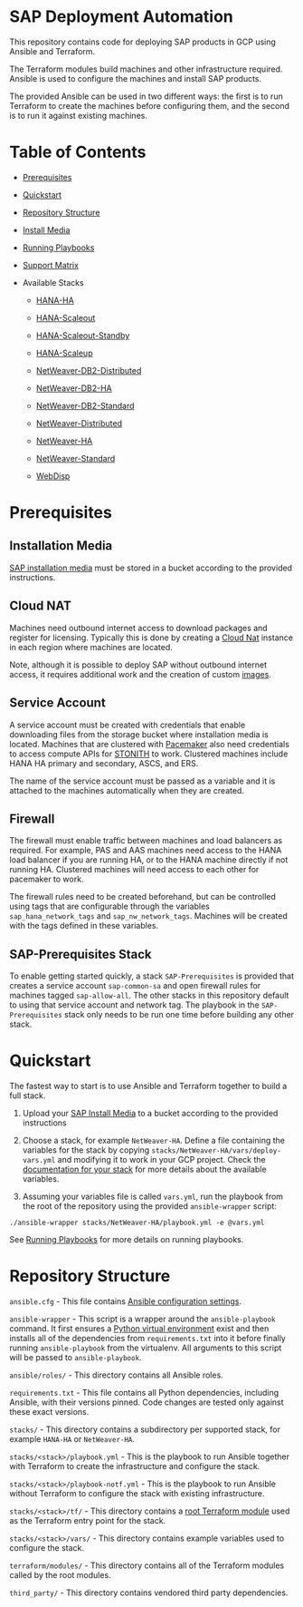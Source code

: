 # SAP Deployment Automation

This repository contains code for deploying SAP products in GCP using Ansible and Terraform.

The Terraform modules build machines and other infrastructure required. Ansible is used to configure the machines and install SAP products.

The provided Ansible can be used in two different ways: the first is to run Terraform to create the machines before configuring them, and the second is to run it against existing machines.

# Table of Contents

* [Prerequisites](#prerequisites)

* [Quickstart](#quickstart)

* [Repository Structure](#repository-structure)

* [Install Media](./docs/install-media.md)

* [Running Playbooks](./docs/running-playbooks.md)

* [Support Matrix](./docs/support-matrix.md)

* Available Stacks

  * [HANA-HA](./docs/stacks/hana-ha.md)

  * [HANA-Scaleout](./docs/stacks/hana-scaleout.md)

  * [HANA-Scaleout-Standby](./docs/stacks/hana-scaleout-standby.md)

  * [HANA-Scaleup](./docs/stacks/hana-scaleup.md)

  * [NetWeaver-DB2-Distributed](./docs/stacks/netweaver-db2-distributed.md)

  * [NetWeaver-DB2-HA](./docs/stacks/netweaver-db2-ha.md)

  * [NetWeaver-DB2-Standard](./docs/stacks/netweaver-db2-standard.md)

  * [NetWeaver-Distributed](./docs/stacks/netweaver-distributed.md)

  * [NetWeaver-HA](./docs/stacks/netweaver-ha.md)

  * [NetWeaver-Standard](./docs/stacks/netweaver-standard.md)

  * [WebDisp](./docs/stacks/web-dispatcher.md)

# Prerequisites

## Installation Media

[SAP installation media](./docs/install-media.md) must be stored in a bucket according to the provided instructions.

## Cloud NAT

Machines need outbound internet access to download packages and register for licensing. Typically this is done by creating a [Cloud Nat](https://cloud.google.com/nat/docs/overview) instance in each region where machines are located.

Note, although it is possible to deploy SAP without outbound internet access, it requires additional work and the creation of custom [images](https://cloud.google.com/compute/docs/images).

## Service Account

A service account must be created with credentials that enable downloading files from the storage bucket where installation media is located. Machines that are clustered with [Pacemaker](https://wiki.clusterlabs.org/wiki/Pacemaker) also need credentials to access compute APIs for [STONITH](https://clusterlabs.org/pacemaker/doc/crm_fencing.html) to work. Clustered machines include HANA HA primary and secondary, ASCS, and ERS.

The name of the service account must be passed as a variable and it is attached to the machines automatically when they are created.

## Firewall

The firewall must enable traffic between machines and load balancers as required. For example, PAS and AAS machines need access to the HANA load balancer if you are running HA, or to the HANA machine directly if not running HA. Clustered machines will need access to each other for pacemaker to work.

The firewall rules need to be created beforehand, but can be controlled using tags that are configurable through the variables `sap_hana_network_tags` and `sap_nw_network_tags`. Machines will be created with the tags defined in these variables.

## SAP-Prerequisites Stack

To enable getting started quickly, a stack `SAP-Prerequisites` is provided that creates a service account `sap-common-sa` and open firewall rules for machines tagged `sap-allow-all`. The other stacks in this repository default to using that service account and network tag. The playbook in the `SAP-Prerequisites` stack only needs to be run one time before building any other stack.

# Quickstart

The fastest way to start is to use Ansible and Terraform together to build a full stack.

1. Upload your [SAP Install Media](./docs/install-media.md) to a bucket according to the provided instructions

2. Choose a stack, for example `NetWeaver-HA`. Define a file containing the variables for the stack by copying `stacks/NetWeaver-HA/vars/deploy-vars.yml` and modifying it to work in your GCP project. Check the [documentation for your stack](./docs/stacks) for more details about the available variables.

3. Assuming your variables file is called `vars.yml`, run the playbook from the root of the repository using the provided `ansible-wrapper` script:

```
./ansible-wrapper stacks/NetWeaver-HA/playbook.yml -e @vars.yml
```

See [Running Playbooks](./docs/running-playbooks.md) for more details on running playbooks.

# Repository Structure

`ansible.cfg` - This file contains [Ansible configuration settings](https://docs.ansible.com/ansible/latest/reference_appendices/config.html).

`ansible-wrapper` - This script is a wrapper around the `ansible-playbook` command. It first ensures a [Python virtual environment](https://docs.python.org/3/tutorial/venv.html) exist and then installs all of the dependencies from `requirements.txt` into it before finally running `ansible-playbook` from the virtualenv. All arguments to this script will be passed to `ansible-playbook`.

`ansible/roles/` - This directory contains all Ansible roles.

`requirements.txt` - This file contains all Python dependencies, including Ansible, with their versions pinned. Code changes are tested only against these exact versions.

`stacks/` - This directory contains a subdirectory per supported stack, for example `HANA-HA` or `NetWeaver-HA`.

`stacks/<stack>/playbook.yml` - This is the playbook to run Ansible together with Terraform to create the infrastructure and configure the stack.

`stacks/<stack>/playbook-notf.yml` - This is the playbook to run Ansible without Terraform to configure the stack with existing infrastructure.

`stacks/<stack>/tf/` - This directory contains a [root Terraform module](https://www.terraform.io/language/modules#the-root-module) used as the Terraform entry point for the stack.

`stacks/<stack>/vars/` - This directory contains example variables used to configure the stack.

`terraform/modules/` - This directory contains all of the Terraform modules called by the root modules.

`third_party/` - This directory contains vendored third party dependencies.
